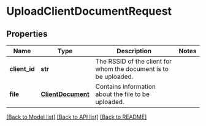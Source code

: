 # UploadClientDocumentRequest

## Properties
Name | Type | Description | Notes
------------ | ------------- | ------------- | -------------
**client_id** | **str** | The RSSID of the client for whom the document is to be uploaded. | 
**file** | [**ClientDocument**](ClientDocument.md) | Contains information about the file to be uploaded. | 

[[Back to Model list]](../README.md#documentation-for-models) [[Back to API list]](../README.md#documentation-for-api-endpoints) [[Back to README]](../README.md)


